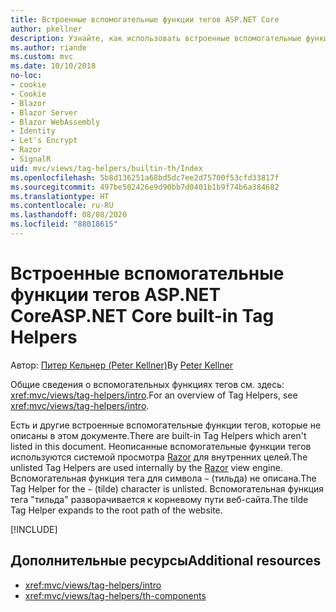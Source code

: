 ```yaml
---
title: Встроенные вспомогательные функции тегов ASP.NET Core
author: pkellner
description: Узнайте, как использовать встроенные вспомогательные функции тегов ASP.NET Core для более эффективной работы.
ms.author: riande
ms.custom: mvc
ms.date: 10/10/2018
no-loc:
- cookie
- Cookie
- Blazor
- Blazor Server
- Blazor WebAssembly
- Identity
- Let's Encrypt
- Razor
- SignalR
uid: mvc/views/tag-helpers/builtin-th/Index
ms.openlocfilehash: 5b8d136251a68bd5dc7ee2d75700f53cfd33817f
ms.sourcegitcommit: 497be502426e9d90bb7d0401b1b9f74b6a384682
ms.translationtype: HT
ms.contentlocale: ru-RU
ms.lasthandoff: 08/08/2020
ms.locfileid: "88018615"
---
```

# <a name="aspnet-core-built-in-tag-helpers"></a><span data-ttu-id="9302c-103">Встроенные вспомогательные функции тегов ASP.NET Core</span><span class="sxs-lookup"><span data-stu-id="9302c-103">ASP.NET Core built-in Tag Helpers</span></span>

<span data-ttu-id="9302c-104">Автор: [Питер Кельнер (Peter Kellner)](https://peterkellner.net)</span><span class="sxs-lookup"><span data-stu-id="9302c-104">By [Peter Kellner](https://peterkellner.net)</span></span>

<span data-ttu-id="9302c-105">Общие сведения о вспомогательных функциях тегов см. здесь: <xref:mvc/views/tag-helpers/intro>.</span><span class="sxs-lookup"><span data-stu-id="9302c-105">For an overview of Tag Helpers, see <xref:mvc/views/tag-helpers/intro>.</span></span>

<span data-ttu-id="9302c-106">Есть и другие встроенные вспомогательные функции тегов, которые не описаны в этом документе.</span><span class="sxs-lookup"><span data-stu-id="9302c-106">There are built-in Tag Helpers which aren't listed in this document.</span></span> <span data-ttu-id="9302c-107">Неописанные вспомогательные функции тегов используются системой просмотра [Razor](xref:mvc/views/razor) для внутренних целей.</span><span class="sxs-lookup"><span data-stu-id="9302c-107">The unlisted Tag Helpers are used internally by the [Razor](xref:mvc/views/razor) view engine.</span></span> <span data-ttu-id="9302c-108">Вспомогательная функция тега для символа `~` (тильда) не описана.</span><span class="sxs-lookup"><span data-stu-id="9302c-108">The Tag Helper for the `~` (tilde) character is unlisted.</span></span> <span data-ttu-id="9302c-109">Вспомогательная функция тега "тильда" разворачивается к корневому пути веб-сайта.</span><span class="sxs-lookup"><span data-stu-id="9302c-109">The tilde Tag Helper expands to the root path of the website.</span></span>

[!INCLUDE[](~/includes/built-in-TH.md)]

## <a name="additional-resources"></a><span data-ttu-id="9302c-110">Дополнительные ресурсы</span><span class="sxs-lookup"><span data-stu-id="9302c-110">Additional resources</span></span>

* <xref:mvc/views/tag-helpers/intro>
* <xref:mvc/views/tag-helpers/th-components>
